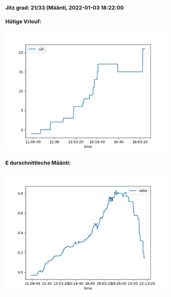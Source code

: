 ### Jitz grad: 21/33 (Määnti, 2022-01-03 18:22:00

### Hütige Vrlouf:
![Graph](Today.png)

### E durschnittleche Määnti:
![Graph](Määnti.png)